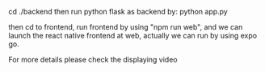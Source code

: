 cd ./backend
then run python flask as backend by: python app.py

then cd to frontend, run frontend by using "npm run web", and we can launch the react native frontend at web, actually we can run by using expo go.

For more details please check the displaying video 
